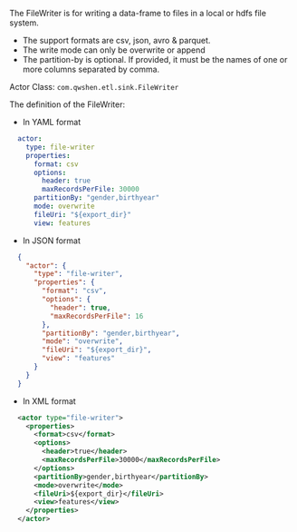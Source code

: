 The FileWriter is for writing a data-frame to files in a local or hdfs file system.

- The support formats are csv, json, avro & parquet.
- The write mode can only be overwrite or append
- The partition-by is optional. If provided, it must be the names of one or more columns separated by comma.

Actor Class: `com.qwshen.etl.sink.FileWriter`

The definition of the FileWriter:

- In YAML format
```yaml
  actor:
    type: file-writer
    properties:
      format: csv
      options:
        header: true
        maxRecordsPerFile: 30000
      partitionBy: "gender,birthyear"
      mode: overwrite
      fileUri: "${export_dir}"
      view: features
```

- In JSON format
```json
  {
    "actor": {
      "type": "file-writer",
      "properties": {
        "format": "csv",
        "options": {
          "header": true,
          "maxRecordsPerFile": 16
        },
        "partitionBy": "gender,birthyear",
        "mode": "overwrite",
        "fileUri": "${export_dir}",
        "view": "features"
      }
    }
  }
```

- In XML format
```xml
  <actor type="file-writer">
    <properties>
      <format>csv</format>
      <options>
        <header>true</header>
        <maxRecordsPerFile>30000</maxRecordsPerFile>
      </options>
      <partitionBy>gender,birthyear</partitionBy>
      <mode>overwrite</mode>
      <fileUri>${export_dir}</fileUri>
      <view>features</view>
    </properties>
  </actor>
```
